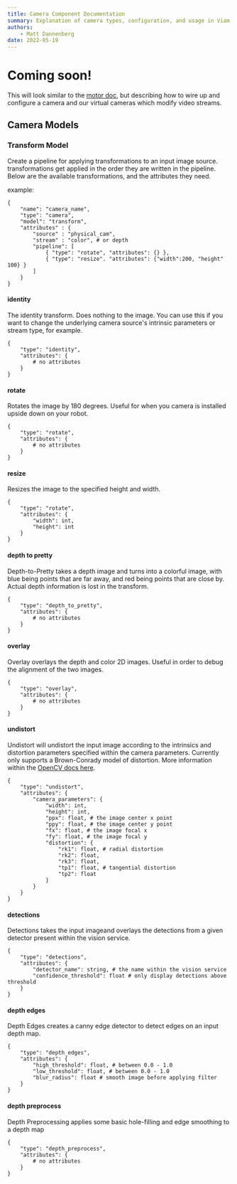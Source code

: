 ```yaml
---
title: Camera Component Documentation
summary: Explanation of camera types, configuration, and usage in Viam.
authors:
    - Matt Dannenberg
date: 2022-05-19
---
```

# Coming soon!
This will look similar to the [motor doc](motor.md), but describing how to wire up and configure a camera and our virtual cameras which modify video streams.


## Camera Models

### Transform Model

Create a pipeline for applying transformations to an input image source. transformations get applied in the order they are written in the pipeline. Below are the available transformations, and the attributes they need.

example: 

```
{
	"name": "camera_name",
	"type": "camera",
	"model": "transform",
	"attributes" : {
		"source" : "physical_cam",
		"stream" : "color", # or depth
		"pipeline": [
			{ "type": "rotate", "attributes": {} },
			{ "type": "resize". "attributes": {"width":200, "height" 100} }
		]
	}
}
```
#### identity


The identity transform. Does nothing to the image. You can use this if you want to change the underlying camera source's intrinsic parameters or stream type, for example.

```
{
	"type": "identity",
	"attributes": {
		# no attributes
	}
}
```

#### rotate

Rotates the image by 180 degrees. Useful for when you camera is installed upside down on your robot. 

```
{
	"type": "rotate",
	"attributes": {
		# no attributes
	}
}
```

#### resize

Resizes the image to the specified height and width. 

```
{
	"type": "rotate",
	"attributes": {
		"width": int, 
		"height": int
	}
}
```

#### depth to pretty

Depth-to-Pretty takes a depth image and turns into a colorful image, with blue being points that are far away, and red being points that are close by. Actual depth information is lost in the transform.

```
{
	"type": "depth_to_pretty",
	"attributes": {
		# no attributes
	}
}
```

#### overlay

Overlay overlays the depth and color 2D images. Useful in order to debug the alignment of the two images.

```
{
	"type": "overlay",
	"attributes": {
		# no attributes
	}
}
```

#### undistort

Undistort will undistort the input image according to the intrinsics and distortion parameters specified within the camera parameters. Currently only supports a Brown-Conrady model of distortion. More information within the [OpenCV docs here](https://docs.opencv.org/3.4/da/d54/group__imgproc__transform.html#ga7dfb72c9cf9780a347fbe3d1c47e5d5a).

```
{
	"type": "undistort",
	"attributes": {
		"camera_parameters": {
			"width": int,
			"height": int,
			"ppx": float, # the image center x point
			"ppy": float, # the image center y point
			"fx": float, # the image focal x
			"fy": float, # the image focal y
			"distortion": {
				"rk1": float, # radial distortion
				"rk2": float,
				"rk3": float,
				"tp1": float, # tangential distortion
				"tp2": float
			}
		}
	}
}
```

#### detections

Detections takes the input imageand overlays the detections from a given detector present within the vision service.

```
{
	"type": "detections",
	"attributes": {
		"detector_name": string, # the name within the vision service
		"confidence_threshold": float # only display detections above threshold
	}
}
```

#### depth edges

Depth Edges creates a canny edge detector to detect edges on an input depth map.

```
{
	"type": "depth_edges",
	"attributes": {
		"high_threshold": float, # between 0.0 - 1.0
		"low_threshold": float, # between 0.0 - 1.0
		"blur_radius": float # smooth image before applying filter 
	}
}
```

#### depth preprocess

Depth Preprocessing applies some basic hole-filling and edge smoothing to a depth map

```
{
	"type": "depth_preprocess",
	"attributes": {
		# no attributes
	}
}
```
